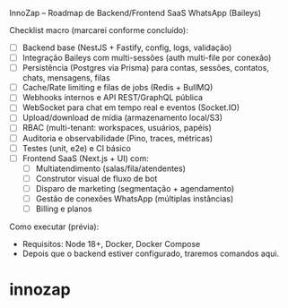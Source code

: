 InnoZap – Roadmap de Backend/Frontend SaaS WhatsApp (Baileys)

Checklist macro (marcarei conforme concluído):

- [ ] Backend base (NestJS + Fastify, config, logs, validação)
- [ ] Integração Baileys com multi-sessões (auth multi-file por conexão)
- [ ] Persistência (Postgres via Prisma) para contas, sessões, contatos, chats, mensagens, filas
- [ ] Cache/Rate limiting e filas de jobs (Redis + BullMQ)
- [ ] Webhooks internos e API REST/GraphQL pública
- [ ] WebSocket para chat em tempo real e eventos (Socket.IO)
- [ ] Upload/download de mídia (armazenamento local/S3)
- [ ] RBAC (multi-tenant: workspaces, usuários, papéis)
- [ ] Auditoria e observabilidade (Pino, traces, métricas)
- [ ] Testes (unit, e2e) e CI básico
- [ ] Frontend SaaS (Next.js + UI) com:
	- [ ] Multiatendimento (salas/fila/atendentes)
	- [ ] Construtor visual de fluxo de bot
	- [ ] Disparo de marketing (segmentação + agendamento)
	- [ ] Gestão de conexões WhatsApp (múltiplas instâncias)
	- [ ] Billing e planos

Como executar (prévia):
- Requisitos: Node 18+, Docker, Docker Compose
- Depois que o backend estiver configurado, traremos comandos aqui.
# innozap